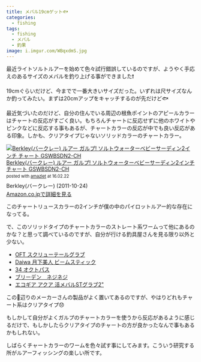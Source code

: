 ```yaml
---
title: メバル19cmゲット🐟
categories:
  - fishing
tags:
  - fishing
  - メバル
  - 釣果
image: i.imgur.com/WBqxdmS.jpg
---
```

最近ライトソルトルアーを始めて色々試行錯誤しているのですが、ようやく手応えのあるサイズのメバルを釣り上げる事ができました❗

<!--more-->

19cmぐらいだけど、今までで一番大きいサイズだった。いずれは尺サイズなんか釣ってみたい。まずは20cmアップをキャッチするのが先だけど🐟

最近気づいたのだけど、自分の住んでいる周辺の根魚ポイントのアピールカラーはチャートの反応がすごく良い。もちろんチャートに反応せずに他のホワイトやピンクなどに反応する事もあるが、チャートカラーの反応が中でも良い反応がある印象。しかも、クリアタイプじゃないソリッドカラーのチャートカラー。

<div class="amazlet-box" style="margin-bottom:0px;"><div class="amazlet-image" style="float:left;margin:0px 12px 1px 0px;"><a href="//www.amazon.co.jp/exec/obidos/ASIN/B001O1MU0M/t4traw-22/ref=nosim/" name="amazletlink" target="_blank"><img src="//ecx.images-amazon.com/images/I/31k6uB%2Bk6FL._SL160_.jpg" alt="Berkley(バークレー) ルアー ガルプ! ソルトウォーターベビーサーディン2インチ チャート GSWBSDN2-CH" style="border: none;" /></a></div><div class="amazlet-info" style="line-height:120%; margin-bottom: 10px"><div class="amazlet-name" style="margin-bottom:10px;line-height:120%"><a href="//www.amazon.co.jp/exec/obidos/ASIN/B001O1MU0M/t4traw-22/ref=nosim/" name="amazletlink" target="_blank">Berkley(バークレー) ルアー ガルプ! ソルトウォーターベビーサーディン2インチ チャート GSWBSDN2-CH</a><div class="amazlet-powered-date" style="font-size:80%;margin-top:5px;line-height:120%">posted with <a href="//www.amazlet.com/" title="amazlet" target="_blank">amazlet</a> at 16.02.22</div></div><div class="amazlet-detail">Berkley(バークレー) (2011-10-24)<br /></div><div class="amazlet-sub-info" style="float: left;"><div class="amazlet-link" style="margin-top: 5px"><a href="//www.amazon.co.jp/exec/obidos/ASIN/B001O1MU0M/t4traw-22/ref=nosim/" name="amazletlink" target="_blank">Amazon.co.jpで詳細を見る</a></div></div></div><div class="amazlet-footer" style="clear: left"></div></div>

このチャートリュースカラーの2インチが僕の中のパイロットルアー的な存在になってる。

で、このソリッドタイプのチャートカラーのストレート系ワームって他にあるのかな？と思って調べているのですが、自分が行ける釣具屋さんを見る限り以外と少ない。

* [OFT スクリューテールグラブ](//www.oft-fishing.com/mebaru/screw_tail_grub.html)
* [Daiwa 月下美人 ビームスティック](//www.daiwaweb.com/jp/fishing/item/lure/salt_le/gekka_beamstick/)
* [34 オクトパス](//www.34net.jp/product34/worm/octpus)
* [ブリーデン　ネジネジ](//breaden.net/lure/jigheadwarm.html)
* [エコギア アクア 活メバルSTグラブ2"](//www.ecogear.jp/ecogear/ecogearaqua/ecogearaqua_katsumebaru.html)

この辺りのメーカーさんの製品がよく置いてあるのですが、やはりどれもチャート系はクリアタイプ😞

もしかして自分がよくガルプのチャートカラーを使うから反応があるように感じるだけで、もしかしたらクリアタイプのチャートの方が良かったなんで事もあるかもしれない。

しばらくチャートカラーのワームを色々試す事にしてみます。こういう研究する所がルアーフィッシングの楽しい所です。
